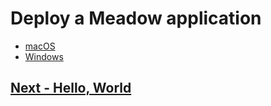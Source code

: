 # Deploy a Meadow application

* [macOS](macos/index.html)
* [Windows](Windows/index.html)

## [Next - Hello, World](/guides/Getting_Started/Hello_World/index.html)